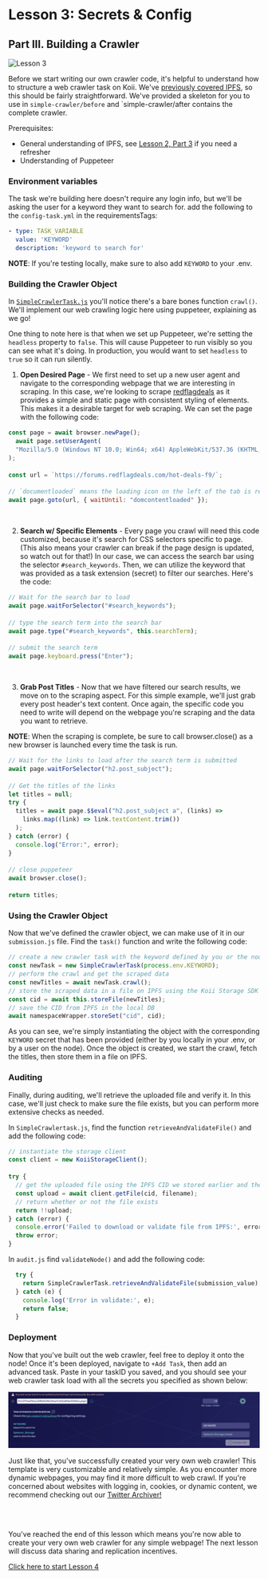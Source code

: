 # Lesson 3: Secrets & Config

## Part III. Building a Crawler

![Lesson 3](https://github.com/koii-network/ezsandbox/assets/66934242/5cc14e75-0c0a-4625-b809-dc12af7d49a1)

Before we start writing our own crawler code, it's helpful to understand how to structure a web crawler task on Koii. We've [previously covered IPFS](../Lesson%202/PartIII.md), so this should be fairly straightforward. We've provided a skeleton for you to use in `simple-crawler/before` and `simple-crawler/after contains the complete crawler.

Prerequisites:

- General understanding of IPFS, see [Lesson 2, Part 3](../Lesson%202/PartIII.md) if you need a refresher
- Understanding of Puppeteer

### Environment variables

The task we're building here doesn't require any login info, but we'll be asking the user for a keyword they want to search for. add the following to the `config-task.yml` in the requirementsTags:

```yaml
- type: TASK_VARIABLE
  value: 'KEYWORD'
  description: 'keyword to search for'
```

**NOTE**: If you're testing locally, make sure to also add `KEYWORD` to your .env.

### Building the Crawler Object

In [`SimpleCrawlerTask.js`](./simple-crawler/before/crawler/SimpleCrawlerTask.js) you'll notice there's a bare bones function `crawl()`. We'll implement our web crawling logic here using puppeteer, explaining as we go!

One thing to note here is that when we set up Puppeteer, we're setting the `headless` property to `false`. This will cause Puppeteer to run visibly so you can see what it's doing. In production, you would want to set `headless` to `true` so it can run silently.

1. **Open Desired Page** - We first need to set up a new user agent and navigate to the corresponding webpage that we are interesting in scraping. In this case, we're looking to scrape [redflagdeals](https://forums.redflagdeals.com/hot-deals-f9/`) as it provides a simple and static page with consistent styling of elements. This makes it a desirable target for web scraping. We can set the page with the following code:

```javascript
const page = await browser.newPage();
  await page.setUserAgent(
  "Mozilla/5.0 (Windows NT 10.0; Win64; x64) AppleWebKit/537.36 (KHTML, like Gecko) Chrome/87.0.4280.88 Safari/537.36"
);

const url = `https://forums.redflagdeals.com/hot-deals-f9/`;

// `documentloaded` means the loading icon on the left of the tab is resolved
await page.goto(url, { waitUntil: "domcontentloaded" });
```

<br>

2. **Search w/ Specific Elements** - Every page you crawl will need this code customized, because it's search for CSS selectors specific to page. (This also means your crawler can break if the page design is updated, so watch out for that!) In our case, we can access the search bar using the selector `#search_keywords`. Then, we can utilize the keyword that was provided as a task extension (secret) to filter our searches. Here's the code:

```javascript
// Wait for the search bar to load
await page.waitForSelector("#search_keywords");

// type the search term into the search bar
await page.type("#search_keywords", this.searchTerm);

// submit the search term
await page.keyboard.press("Enter");
```

<br>

3. **Grab Post Titles** - Now that we have filtered our search results, we move on to the scraping aspect. For this simple example, we'll just grab every post header's text content. Once again, the specific code you need to write will depend on the webpage you're scraping and the data you want to retrieve.

**NOTE**: When the scraping is complete, be sure to call browser.close() as a new browser is launched every time the task is run.

```javascript
// Wait for the links to load after the search term is submitted
await page.waitForSelector("h2.post_subject");

// Get the titles of the links
let titles = null;
try {
  titles = await page.$$eval("h2.post_subject a", (links) =>
    links.map((link) => link.textContent.trim())
  );
} catch (error) {
  console.log("Error:", error);
}

// close puppeteer
await browser.close();

return titles;
```

### Using the Crawler Object

Now that we've defined the crawler object, we can make use of it in our `submission.js` file. Find the `task()` function and write the following code:

```javascript
// create a new crawler task with the keyword defined by you or the node user
const newTask = new SimpleCrawlerTask(process.env.KEYWORD);
// perform the crawl and get the scraped data
const newTitles = await newTask.crawl();
// store the scraped data in a file on IPFS using the Koii Storage SDK
const cid = await this.storeFile(newTitles);
// save the CID from IPFS in the local DB
await namespaceWrapper.storeSet("cid", cid);
```

As you can see, we're simply instantiating the object with the corresponding `KEYWORD` secret that has been provided (either by you locally in your .env, or by a user on the node). Once the object is created, we start the crawl, fetch the titles, then store them in a file on IPFS.

### Auditing

Finally, during auditing, we'll retrieve the uploaded file and verify it. In this case, we'll just check to make sure the file exists, but you can perform more extensive checks as needed.

In `SimpleCrawlertask.js`, find the function `retrieveAndValidateFile()` and add the following code:

```javascript
// instantiate the storage client
const client = new KoiiStorageClient();

try {
  // get the uploaded file using the IPFS CID we stored earlier and the filename (in this case, `dealsData.json`)
  const upload = await client.getFile(cid, filename);
  // return whether or not the file exists
  return !!upload;
} catch (error) {
  console.error('Failed to download or validate file from IPFS:', error);
  throw error;
}
```

In `audit.js` find `validateNode()` and add the following code:

```javascript
  try {
    return SimpleCrawlerTask.retrieveAndValidateFile(submission_value);
  } catch (e) {
    console.log('Error in validate:', e);
    return false;
  }
```

### Deployment

Now that you've built out the web crawler, feel free to deploy it onto the node! Once it's been deployed, navigate to `+Add Task`, then add an advanced task. Paste in your taskID you saved, and you should see your web crawler task load with all the secrets you specified as shown below:

![simple-crawler task](./imgs/simple-crawler.png)

Just like that, you've successfully created your very own web crawler! This template is very customizable and relatively simple. As you encounter more dynamic webpages, you may find it more difficult to web crawl. If you're concerned about websites with logging in, cookies, or dynamic content, we recommend checking out our [Twitter Archiver!](https://github.com/koii-network/task-X)

<br>
<br>

You've reached the end of this lesson which means you're now able to create your very own web crawler for any simple webpage! The next lesson will discuss data sharing and replication incentives.

[Click here to start Lesson 4](../Lesson%204//README.md)
